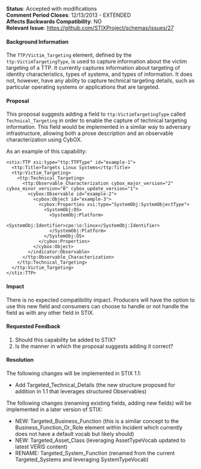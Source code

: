 **Status**: Accepted with modifications  
**Comment Period Closes**: 12/13/2013 - EXTENDED  
**Affects Backwards Compatibility**: NO  
**Relevant Issue**: https://github.com/STIXProject/schemas/issues/27

#### Background Information
The ```TTP/Victim_Targeting``` element, defined by the ```ttp:VictimTargetingType```, is used to capture information about the victim targeting of a TTP. It currently captures information about targeting of identity characteristics, types of systems, and types of information. It does not, however, have any ability to capture technical targeting details, such as particular operating systems or applications that are targeted.

#### Proposal
This proposal suggests adding a field to ```ttp:VictimTargetingType``` called ```Technical_Targeting``` in order to enable the capture of technical targeting information. This field would be implemented in a similar way to adversary infrastructure, allowing both a prose description and an observable characterization using CybOX.

As an example of this capability:
```
<stix:TTP xsi:type="ttp:TTPType" id="example-1">
  <ttp:Title>Targets Linux Systems</ttp:Title>
  <ttp:Victim_Targeting>
    <ttp:Technical_Targeting>
      <ttp:Observable_Characterization cybox_major_version="2" cybox_minor_version="0" cybox_update_version="1">
        <cybox:Observable id="example-2">
          <cybox:Object id="example-3">
            <cybox:Properties xsi:type="SystemObj:SystemObjectType">
              <SystemObj:OS>
                <SystemObj:Platform>
                  <SystemObj:Identifier>cpe:\o:linux</SystemObj:Identifier>
                </SystemObj:Platform>
              </SystemObj:OS>
            </cybox:Properties>
          </cybox:Object>
        </indicator:Observable>
      </ttp:Observable_Characterization>
    </ttp:Technical_Targeting>
  </ttp:Victim_Targeting>
</stix:TTP>
```

#### Impact
There is no expected compatibility impact. Producers will have the option to use this new field and consumers can choose to handle or not handle the field as with any other field in STIX.

#### Requested Feedback

1. Should this capability be added to STIX?
1. Is the manner in which the proposal suggests adding it correct?

#### Resolution

The following changes will be implemented in STIX 1.1:
* Add Targeted_Technical_Details (the new structure proposed for addition in 1.1 that leverages structured Observables)

The following changes (renaming existing fields, adding new fields) will be implemented in a later version of STIX:
* NEW: Targeted_Business_Function (this is a similar concept to the Business_Function_Or_Role element within Incident which currently does not have a default vocab but likely should)
* NEW: Targeted_Asset_Class (leveraging AssetTypeVocab updated to latest VERIS content)
* RENAME: Targeted_System_Function (renamed from the current Targeted_Systems and leveraging SystemTypeVocab)
